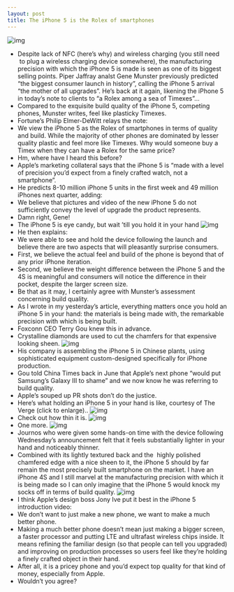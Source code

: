 ```yaml
---
layout: post
title: The iPhone 5 is the Rolex of smartphones
---
```

![img](http://media.idownloadblog.com/wp-content/uploads/2012/09/iPhone-5-white-camera-closeup-001.jpg)
* Despite lack of NFC (here’s why) and wireless charging (you still need  to plug a wireless charging device somewhere), the manufacturing precision with which the iPhone 5 is made is seen as one of its biggest selling points. Piper Jaffray analst Gene Munster previously predicted “the biggest consumer launch in history”, calling the iPhone 5 arrival “the mother of all upgrades”. He’s back at it again, likening the iPhone 5 in today’s note to clients to “a Rolex among a sea of Timexes”…
* Compared to the exquisite build quality of the iPhone 5, competing phones, Munster writes, feel like plasticky Timexes.
* Fortune’s Philip Elmer-DeWitt relays the note:
* We view the iPhone 5 as the Rolex of smartphones in terms of quality and build. While the majority of other phones are dominated by lesser quality plastic and feel more like Timexes. Why would someone buy a Timex when they can have a Rolex for the same price?
* Hm, where have I heard this before?
* Apple’s marketing collateral says that the iPhone 5 is “made with a level of precision you’d expect from a finely crafted watch, not a smartphone”.
* He predicts 8-10 million iPhone 5 units in the first week and 49 million iPhones next quarter, adding:
* We believe that pictures and video of the new iPhone 5 do not sufficiently convey the level of upgrade the product represents.
* Damn right, Gene!
* The iPhone 5 is eye candy, but wait ’till you hold it in your hand
![img](http://media.idownloadblog.com/wp-content/uploads/2012/09/iPhone-5-two-up-front-back-flat.jpg)
* He then explains:
* We were able to see and hold the device following the launch and believe there are two aspects that will pleasantly surprise consumers.
* First, we believe the actual feel and build of the phone is beyond that of any prior iPhone iteration.
* Second, we believe the weight difference between the iPhone 5 and the 4S is meaningful and consumers will notice the difference in their pocket, despite the larger screen size.
* Be that as it may, I certainly agree with Munster’s assessment concerning build quality.
* As I wrote in my yesterday’s article, everything matters once you hold an iPhone 5 in your hand: the materials is being made with, the remarkable precision with which is being built.
* Foxconn CEO Terry Gou knew this in advance.
* Crystalline diamonds are used to cut the chamfers for that expensive looking sheen.
![img](http://media.idownloadblog.com/wp-content/uploads/2012/09/iPhone-5-manufacturing-process-011.jpg)
* His company is assembling the iPhone 5 in Chinese plants, using sophisticated equipment custom-designed specifically for iPhone production.
* Gou told China Times back in June that Apple’s next phone “would put Samsung’s Galaxy III to shame” and we now know he was referring to build quality.
* Apple’s souped up PR shots don’t do the justice.
* Here’s what holding an iPhone 5 in your hand is like, courtesy of The Verge (click to enlarge)..
![img](http://media.idownloadblog.com/wp-content/uploads/2012/09/iPhone-5-in-hand-The-Verge-001-thumbnail.jpg)
* Check out how thin it is.
![img](http://media.idownloadblog.com/wp-content/uploads/2012/09/iPhone-5-in-hand-The-Verge-002-thumbnail.jpg)
* One more.
![img](http://media.idownloadblog.com/wp-content/uploads/2012/09/iPhone-5-in-hand-The-Verge-003-thumbnail.jpg)
* Journos who were given some hands-on time with the device following Wednesday’s announcement felt that it feels substantially lighter in your hand and noticeably thinner.
* Combined with its lightly textured back and the  highly polished chamfered edge with a nice sheen to it, the iPhone 5 should by far remain the most precisely built smartphone on the market. I have an iPhone 4S and I still marvel at the manufacturing precision with which it is being made so I can only imagine that the iPhone 5 would knock my socks off in terms of build quality.
![img](http://media.idownloadblog.com/wp-content/uploads/2012/09/iPhone-5-manufacturing-process-011.jpg)
* I think Apple’s design boss Jony Ive put it best in the iPhone 5 introduction video:
* We don’t want to just make a new phone, we want to make a much better phone.
* Making a much better phone doesn’t mean just making a bigger screen, a faster processor and putting LTE and ultrafast wireless chips inside. It means refining the familiar design (so that people can tell you upgraded) and improving on production processes so users feel like they’re holding a finely crafted object in their hand.
* After all, it is a pricey phone and you’d expect top quality for that kind of money, especially from Apple.
* Wouldn’t you agree?

